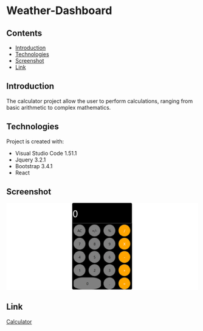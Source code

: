 # Weather-Dashboard

## Contents

* [Introduction](#Introduction)
* [Technologies](#Technologies)
* [Screenshot](#Screenshot)
* [Link](#Link)

## Introduction

The calculator project allow the user to perform calculations, ranging from basic arithmetic to complex mathematics.

## Technologies

Project is created with:

* Visual Studio Code 1.51.1
* Jquery 3.2.1
* Bootstrap 3.4.1
* React

## Screenshot

![image](./src/images/screenshot.png)

## Link

[Calculator](https://panwaramita.github.io/calculator/)
